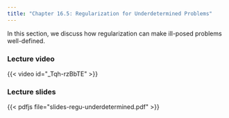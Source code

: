 ```yaml
---
title: "Chapter 16.5: Regularization for Underdetermined Problems"
---
```

In this section, we discuss how regularization can make ill-posed problems well-defined.  

<!--more-->

### Lecture video

{{< video id="_Tqh-rzBbTE" >}}

### Lecture slides

{{< pdfjs file="slides-regu-underdetermined.pdf" >}}
